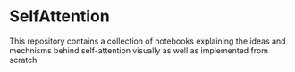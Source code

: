 # SelfAttention
This repository contains a collection of notebooks explaining the ideas and mechnisms behind self-attention visually as well as implemented from scratch
